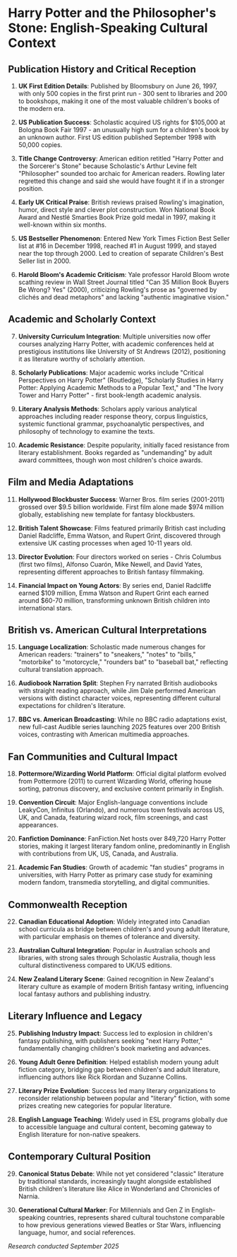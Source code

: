 # Harry Potter and the Philosopher's Stone: English-Speaking Cultural Context

## Publication History and Critical Reception

1. **UK First Edition Details**: Published by Bloomsbury on June 26, 1997, with only 500 copies in the first print run - 300 sent to libraries and 200 to bookshops, making it one of the most valuable children's books of the modern era.

2. **US Publication Success**: Scholastic acquired US rights for $105,000 at Bologna Book Fair 1997 - an unusually high sum for a children's book by an unknown author. First US edition published September 1998 with 50,000 copies.

3. **Title Change Controversy**: American edition retitled "Harry Potter and the Sorcerer's Stone" because Scholastic's Arthur Levine felt "Philosopher" sounded too archaic for American readers. Rowling later regretted this change and said she would have fought it if in a stronger position.

4. **Early UK Critical Praise**: British reviews praised Rowling's imagination, humor, direct style and clever plot construction. Won National Book Award and Nestlé Smarties Book Prize gold medal in 1997, making it well-known within six months.

5. **US Bestseller Phenomenon**: Entered New York Times Fiction Best Seller list at #16 in December 1998, reached #1 in August 1999, and stayed near the top through 2000. Led to creation of separate Children's Best Seller list in 2000.

6. **Harold Bloom's Academic Criticism**: Yale professor Harold Bloom wrote scathing review in Wall Street Journal titled "Can 35 Million Book Buyers Be Wrong? Yes" (2000), criticizing Rowling's prose as "governed by clichés and dead metaphors" and lacking "authentic imaginative vision."

## Academic and Scholarly Context

7. **University Curriculum Integration**: Multiple universities now offer courses analyzing Harry Potter, with academic conferences held at prestigious institutions like University of St Andrews (2012), positioning it as literature worthy of scholarly attention.

8. **Scholarly Publications**: Major academic works include "Critical Perspectives on Harry Potter" (Routledge), "Scholarly Studies in Harry Potter: Applying Academic Methods to a Popular Text," and "The Ivory Tower and Harry Potter" - first book-length academic analysis.

9. **Literary Analysis Methods**: Scholars apply various analytical approaches including reader response theory, corpus linguistics, systemic functional grammar, psychoanalytic perspectives, and philosophy of technology to examine the texts.

10. **Academic Resistance**: Despite popularity, initially faced resistance from literary establishment. Books regarded as "undemanding" by adult award committees, though won most children's choice awards.

## Film and Media Adaptations

11. **Hollywood Blockbuster Success**: Warner Bros. film series (2001-2011) grossed over $9.5 billion worldwide. First film alone made $974 million globally, establishing new template for fantasy blockbusters.

12. **British Talent Showcase**: Films featured primarily British cast including Daniel Radcliffe, Emma Watson, and Rupert Grint, discovered through extensive UK casting processes when aged 10-11 years old.

13. **Director Evolution**: Four directors worked on series - Chris Columbus (first two films), Alfonso Cuarón, Mike Newell, and David Yates, representing different approaches to British fantasy filmmaking.

14. **Financial Impact on Young Actors**: By series end, Daniel Radcliffe earned $109 million, Emma Watson and Rupert Grint each earned around $60-70 million, transforming unknown British children into international stars.

## British vs. American Cultural Interpretations

15. **Language Localization**: Scholastic made numerous changes for American readers: "trainers" to "sneakers," "notes" to "bills," "motorbike" to "motorcycle," "rounders bat" to "baseball bat," reflecting cultural translation approach.

16. **Audiobook Narration Split**: Stephen Fry narrated British audiobooks with straight reading approach, while Jim Dale performed American versions with distinct character voices, representing different cultural expectations for children's literature.

17. **BBC vs. American Broadcasting**: While no BBC radio adaptations exist, new full-cast Audible series launching 2025 features over 200 British voices, contrasting with American multimedia approaches.

## Fan Communities and Cultural Impact

18. **Pottermore/Wizarding World Platform**: Official digital platform evolved from Pottermore (2011) to current Wizarding World, offering house sorting, patronus discovery, and exclusive content primarily in English.

19. **Convention Circuit**: Major English-language conventions include LeakyCon, Infinitus (Orlando), and numerous town festivals across US, UK, and Canada, featuring wizard rock, film screenings, and cast appearances.

20. **Fanfiction Dominance**: FanFiction.Net hosts over 849,720 Harry Potter stories, making it largest literary fandom online, predominantly in English with contributions from UK, US, Canada, and Australia.

21. **Academic Fan Studies**: Growth of academic "fan studies" programs in universities, with Harry Potter as primary case study for examining modern fandom, transmedia storytelling, and digital communities.

## Commonwealth Reception

22. **Canadian Educational Adoption**: Widely integrated into Canadian school curricula as bridge between children's and young adult literature, with particular emphasis on themes of tolerance and diversity.

23. **Australian Cultural Integration**: Popular in Australian schools and libraries, with strong sales through Scholastic Australia, though less cultural distinctiveness compared to UK/US editions.

24. **New Zealand Literary Scene**: Gained recognition in New Zealand's literary culture as example of modern British fantasy writing, influencing local fantasy authors and publishing industry.

## Literary Influence and Legacy

25. **Publishing Industry Impact**: Success led to explosion in children's fantasy publishing, with publishers seeking "next Harry Potter," fundamentally changing children's book marketing and advances.

26. **Young Adult Genre Definition**: Helped establish modern young adult fiction category, bridging gap between children's and adult literature, influencing authors like Rick Riordan and Suzanne Collins.

27. **Literary Prize Evolution**: Success led many literary organizations to reconsider relationship between popular and "literary" fiction, with some prizes creating new categories for popular literature.

28. **English Language Teaching**: Widely used in ESL programs globally due to accessible language and cultural content, becoming gateway to English literature for non-native speakers.

## Contemporary Cultural Position

29. **Canonical Status Debate**: While not yet considered "classic" literature by traditional standards, increasingly taught alongside established British children's literature like Alice in Wonderland and Chronicles of Narnia.

30. **Generational Cultural Marker**: For Millennials and Gen Z in English-speaking countries, represents shared cultural touchstone comparable to how previous generations viewed Beatles or Star Wars, influencing language, humor, and social references.

*Research conducted September 2025*